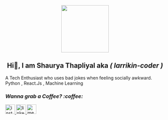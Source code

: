 <div align="center">
  <img src="https://media.giphy.com/media/yiehOhvKfUZdS/giphy.gif" width="150"/>
 </div>
<h2 align="center">Hi👋, I am Shaurya Thapliyal aka <i>( larrikin-coder )</i></h2>
A Tech Enthusiast who uses bad jokes when feeling socially awkward.
        Python , React.Js , Machine Learning
<h3><i> Wanna grab a Coffee? :coffee:</i></h3>
<div align="left">
  <a href="https://www.instagram.com/_shaurya.thapliyal/"><img width="30" height="30" src="https://icons8.com/icon/hFoVFpm6gl9A/instagram" alt="instagram-new--v1"/>
  </a>
  <a href="https://www.linkedin.com/in/shaurya-thapliyal/">
    <img width="30" height="30" src="https://icons8.com/icon/64154/linkedin" alt="linkedin"/>
  </a>
  <a href="mailto: shauryat.22703@gmail.com">
   <img width="30" height="30" src="https://icons8.com/icon/108806/email" alt="message-squared"/>
  </a>
 </div>
  
          

 
